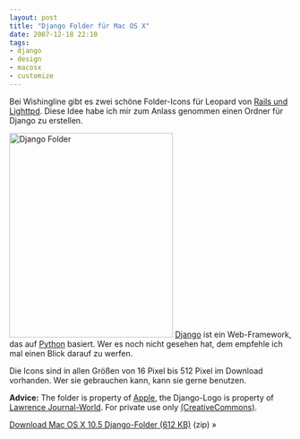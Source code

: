 ```yaml
---
layout: post
title: "Django Folder für Mac OS X"
date: 2007-12-18 22:10
tags: 
- django
- design
- macosx
- customize
---
```


Bei Wishingline gibt es zwei schöne Folder-Icons für Leopard von [Rails und Lighttpd](http://www.wishingline.com/notebook/2007/12/railslighttpdiconsforleopard/ "Rails and Lighttpd Icons for Leopard …On a Long Piece of String"). Diese Idee habe ich mir zum Anlass genommen einen Ordner für Django zu erstellen.

<!-- more -->

<a href="/files/django-leopard-folder.zip"><img src="/img/django-leopard-folders.jpg" alt="Django Folder" width="292" height="365" /></a> [Django](http://www.djangoproject.com/ "Django | The Web framework for perfectionists with deadlines") ist ein Web-Framework, das auf [Python](http://www.python.org/ "Python Programming Language -- Official Website") basiert. Wer es noch nicht gesehen hat, dem empfehle ich mal einen Blick darauf zu werfen.

Die Icons sind in allen Größen von 16 Pixel bis 512 Pixel im Download vorhanden. Wer sie gebrauchen kann, kann sie gerne benutzen.

**Advice:** The folder is property of [Apple](http://www.apple.com/ "Apple"), the Django-Logo is property of [Lawrence Journal-World](http://www.ljworld.com/ "LJWorld.com - Lawrence, Kansas"). For private use only [(CreativeCommons)](http://creativecommons.org/licenses/by-nc-nd/3.0/deed.de "Creative Commons Attribution-Noncommercial-No Derivative Works 3.0 Unported").

<div class="download">
    <p><a href="/files/django-leopard-folder.zip">Download Mac OS X 10.5 Django-Folder (612 KB)</a> (zip) »</p>
</div>

